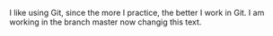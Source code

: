 I like using Git, since the more I practice, the better I work in Git.
I am working in the branch master now changig this text.